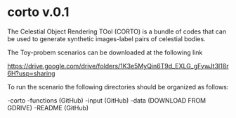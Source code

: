 # corto v.0.1
The Celestial Object Rendering TOol (CORTO) is a bundle of codes that can be used to generate synthetic images-label pairs of celestial bodies.

The Toy-probem scenarios can be downloaded at the following link

https://drive.google.com/drive/folders/1K3e5MyQin6T9d_EXLG_gFywJt3I18r6H?usp=sharing

To run the scenario the following directories should be organized as follows: 

-corto
	-functions (GitHub)
	-input (GitHub)
	-data (DOWNLOAD FROM GDRIVE)
	-README (GitHub)